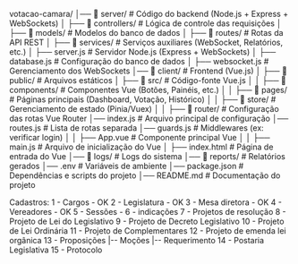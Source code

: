 votacao-camara/
│── 📁 server/            # Código do backend (Node.js + Express + WebSockets)
│   ├── 📁 controllers/   # Lógica de controle das requisições
│   ├── 📁 models/        # Modelos do banco de dados
│   ├── 📁 routes/        # Rotas da API REST
│   ├── 📁 services/      # Serviços auxiliares (WebSocket, Relatórios, etc.)
│   ├── server.js        # Servidor Node.js (Express + WebSockets)
│   ├── database.js      # Configuração do banco de dados
│   ├── websocket.js     # Gerenciamento dos WebSockets
│── 📁 client/            # Frontend (Vue.js)
│   ├── 📁 public/        # Arquivos estáticos
│   ├── 📁 src/           # Código-fonte Vue.js
│   │   ├── 📁 components/ # Componentes Vue (Botões, Painéis, etc.)
│   │   ├── 📁 pages/      # Páginas principais (Dashboard, Votação, Histórico)
│   │   ├── 📁 store/      # Gerenciamento de estado (Pinia/Vuex)
│   │   ├── 📁 router/ # Configuração das rotas Vue Router
            │── index.js   # Arquivo principal de configuração
            │── routes.js  # Lista de rotas separada
            │── guards.js  # Middlewares (ex: verificar login)
│   │   ├── App.vue       # Componente principal Vue
│   │   ├── main.js       # Arquivo de inicialização do Vue
│   ├── index.html       # Página de entrada do Vue
│── 📁 logs/              # Logs do sistema
│── 📁 reports/           # Relatórios gerados
│── .env                  # Variáveis de ambiente
│── package.json          # Dependências e scripts do projeto
│── README.md             # Documentação do projeto


Cadastros:
1 - Cargos - OK
2 - Legislatura - OK
3 - Mesa diretora - OK
4 - Vereadores - OK
5 - Sessões - 
6 - indicações
7 - Projetos de resolução
8 - Projeto de Lei do Legislativo
9 - Projeto de Decreto Legislativo
10 - Projeto de Lei Ordinária
11 - Projeto de Complementares
12 - Projeto de emenda lei orgânica
13 - Proposições
	|-- Moções
	|-- Requerimento
14 - Postaria Legislativa
15 - Protocolo
